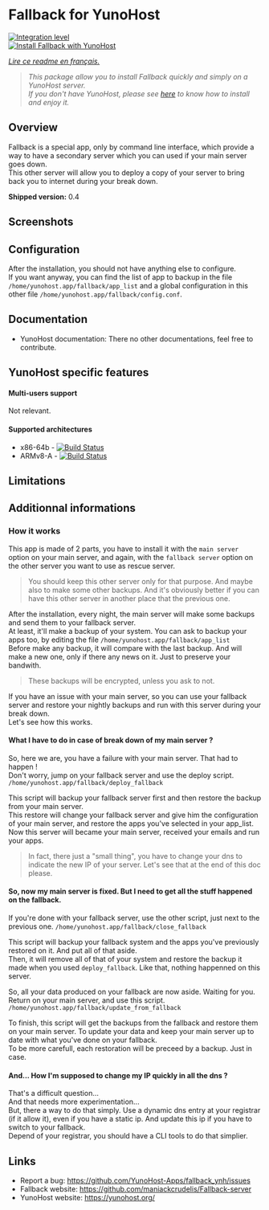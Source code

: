 # Fallback for YunoHost

[![Integration level](https://dash.yunohost.org/integration/fallback.svg)](https://ci-apps.yunohost.org/jenkins/job/fallback%20%28Community%29/lastBuild/consoleFull)  
[![Install Fallback with YunoHost](https://install-app.yunohost.org/install-with-yunohost.png)](https://install-app.yunohost.org/?app=fallback)

*[Lire ce readme en français.](./README_fr.md)*

> *This package allow you to install Fallback quickly and simply on a YunoHost server.  
If you don't have YunoHost, please see [here](https://yunohost.org/#/install) to know how to install and enjoy it.*

## Overview
Fallback is a special app, only by command line interface, which provide a way to have a secondary server which you can used if your main server goes down.  
This other server will allow you to deploy a copy of your server to bring back you to internet during your break down.

**Shipped version:** 0.4

## Screenshots

## Configuration

After the installation, you should not have anything else to configure.  
If you want anyway, you can find the list of app to backup in the file `/home/yunohost.app/fallback/app_list` and a global configuration in this other file `/home/yunohost.app/fallback/config.conf`.

## Documentation

 * YunoHost documentation: There no other documentations, feel free to contribute.

## YunoHost specific features

#### Multi-users support

Not relevant.

#### Supported architectures

* x86-64b - [![Build Status](https://ci-apps.yunohost.org/jenkins/job/fallback%20(Community)/badge/icon)](https://ci-apps.yunohost.org/jenkins/job/fallback%20(Community)/)
* ARMv8-A - [![Build Status](https://ci-apps.yunohost.org/jenkins/job/fallback%20(Community)%20(%7EARM%7E)/badge/icon)](https://ci-apps.yunohost.org/jenkins/job/fallback%20(Community)%20(%7EARM%7E)/)

## Limitations

## Additionnal informations

### How it works

This app is made of 2 parts, you have to install it with the `main server` option on your main server, and again, with the `fallback server` option on the other server you want to use as rescue server.
> You should keep this other server only for that purpose. And maybe also to make some other backups. And it's obviously better if you can have this other server in another place that the previous one.

After the installation, every night, the main server will make some backups and send them to your fallback server.  
At least, it'll make a backup of your system. You can ask to backup your apps too, by editing the file `/home/yunohost.app/fallback/app_list`  
Before make any backup, it will compare with the last backup. And will make a new one, only if there any news on it. Just to preserve your bandwith.
> These backups will be encrypted, unless you ask to not.

If you have an issue with your main server, so you can use your fallback server and restore your nightly backups and run with this server during your break down.  
Let's see how this works.

#### What I have to do in case of break down of my main server ?

So, here we are, you have a failure with your main server. That had to happen !  
Don't worry, jump on your fallback server and use the deploy script.
`/home/yunohost.app/fallback/deploy_fallback`

This script will backup your fallback server first and then restore the backup from your main server.  
This restore will change your fallback server and give him the configuration of your main server, and restore the apps you've selected in your app_list.  
Now this server will became your main server, received your emails and run your apps.
> In fact, there just a "small thing", you have to change your dns to indicate the new IP of your server. Let's see that at the end of this doc please.

#### So, now my main server is fixed. But I need to get all the stuff happened on the fallback.

If you're done with your fallback server, use the other script, just next to the previous one.
`/home/yunohost.app/fallback/close_fallback`

This script will backup your fallback system and the apps you've previously restored on it. And put all of that aside.  
Then, it will remove all of that of your system and restore the backup it made when you used `deploy_fallback`. Like that, nothing happenned on this server.

So, all your data produced on your fallback are now aside. Waiting for you.  
Return on your main server, and use this script.  
`/home/yunohost.app/fallback/update_from_fallback`

To finish, this script will get the backups from the fallback and restore them on your main server. To update your data and keep your main server up to date with what you've done on your fallback.  
To be more carefull, each restoration will be preceed by a backup. Just in case.

#### And... How I'm supposed to change my IP quickly in all the dns ?

That's a difficult question...  
And that needs more experimentation...  
But, there a way to do that simply. Use a dynamic dns entry at your registrar (if it allow it), even if you have a static ip. And update this ip if you have to switch to your fallback.  
Depend of your registrar, you should have a CLI tools to do that simplier.

## Links

 * Report a bug: https://github.com/YunoHost-Apps/fallback_ynh/issues
 * Fallback website: https://github.com/maniackcrudelis/Fallback-server
 * YunoHost website: https://yunohost.org/

